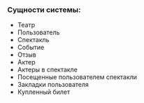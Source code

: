 ### Сущности системы:
- Театр
- Пользователь
- Спектакль
- Событие
- Отзыв
- Актер
- Актеры в спектакле
- Посещенные пользователем спектакли
- Закладки пользователя
- Купленный билет

